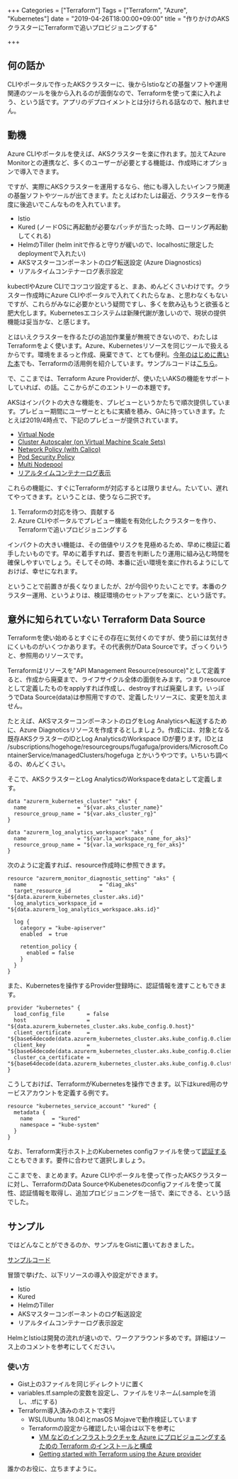 +++
Categories = ["Terraform"]
Tags = ["Terraform", "Azure", "Kubernetes"]
date = "2019-04-26T18:00:00+09:00"
title = "作りかけのAKSクラスターにTerraformで追いプロビジョニングする"

+++

## 何の話か

CLIやポータルで作ったAKSクラスターに、後からIstioなどの基盤ソフトや運用関連のツールを後から入れるのが面倒なので、Terraformを使って楽に入れよう、という話です。アプリのデプロイメントとは分けられる話なので、触れません。

## 動機

Azure CLIやポータルを使えば、AKSクラスターを楽に作れます。加えてAzure Monitorとの連携など、多くのユーザーが必要とする機能は、作成時にオプションで導入できます。

ですが、実際にAKSクラスターを運用するなら、他にも導入したいインフラ関連の基盤ソフトやツールが出てきます。たとえばわたしは最近、クラスターを作る度に後追いでこんなものを入れています。

* Istio
* Kured (ノードOSに再起動が必要なパッチが当たった時、ローリング再起動してくれる)
* HelmのTiller (helm initで作ると守りが緩いので、localhostに限定したdeploymentで入れたい)
* AKSマスターコンポーネントのログ転送設定 (Azure Diagnostics)
* リアルタイムコンテナーログ表示設定

kubectlやAzure CLIでコツコツ設定すると、まあ、めんどくさいわけです。クラスター作成時にAzure CLIやポータルで入れてくれたらなぁ、と思わなくもないですが、これらがみなに必要かという疑問ですし、多くを飲み込もうと欲張ると肥大化します。Kubernetesエコシステムは新陳代謝が激しいので、現状の提供機能は妥当かな、と感じます。

とはいえクラスターを作るたびの追加作業量が無視できないので、わたしはTerraformをよく使います。Azure、Kubernetesリソースを同じツールで扱えるからです。環境をまるっと作成、廃棄できて、とても便利。[今年のはじめに書いた本](https://www.amazon.co.jp/dp/B07L94XGPY)でも、Terraformの活用例を紹介しています。サンプルコードは[こちら](https://github.com/ToruMakabe/Understanding-K8s)。

で、ここまでは、Terraform Azure Providerが、使いたいAKSの機能をサポートしていれば、の話。ここからがこのエントリーの本題です。

AKSはインパクトの大きな機能を、プレビューというかたちで順次提供しています。プレビュー期間にユーザーとともに実績を積み、GAに持っていきます。たとえば2019/4時点で、下記のプレビューが提供されています。

* [Virtual Node](https://docs.microsoft.com/ja-jp/azure/aks/virtual-nodes-cli)
* [Cluster Autoscaler (on Virtual Machine Scale Sets)](https://docs.microsoft.com/ja-jp/azure/aks/cluster-autoscaler)
* [Network Policy (with Calico)](https://docs.microsoft.com/ja-jp/azure/aks/use-network-policies)
* [Pod Security Policy](https://docs.microsoft.com/ja-jp/azure/aks/use-pod-security-policies)
* [Multi Nodepool](https://docs.microsoft.com/en-us/cli/azure/ext/aks-preview/aks/nodepool?view=azure-cli-latest)
* [リアルタイムコンテナーログ表示](https://docs.microsoft.com/ja-jp/azure/azure-monitor/insights/container-insights-live-logs)

これらの機能に、すぐにTerraformが対応するとは限りません。たいてい、遅れてやってきます。ということは、使うなら二択です。

1. Terraformの対応を待つ、貢献する
2. Azure CLIやポータルでプレビュー機能を有効化したクラスターを作り、Terraformで追いプロビジョニングする

インパクトの大きい機能は、その価値やリスクを見極めるため、早めに検証に着手したいものです。早めに着手すれば、要否を判断したり運用に組み込む時間を確保しやすいでしょう。そしてその時、本番に近い環境を楽に作れるようにしておけば、幸せになれます。

ということで前置きが長くなりましたが、2が今回やりたいことです。本番のクラスター運用、というよりは、検証環境のセットアップを楽に、という話です。

## 意外に知られていない Terraform Data Source

Terraformを使い始めるとすぐにその存在に気付くのですが、使う前には気付きにくいものがいくつかあります。その代表例がData Sourceです。ざっくりいうと、参照用のリソースです。

Terraformはリソースを"API Management Resource(resource)"として定義すると、作成から廃棄まで、ライフサイクル全体の面倒をみます。つまりresourceとして定義したものをapplyすれば作成し、destroyすれば廃棄します。いっぽうでData Source(data)は参照用ですので、定義したリソースに、変更を加えません。

たとえば、AKSマスターコンポーネントのログをLog Analyticsへ転送するために、Azure Diagnoticsリソースを作成するとしましょう。作成には、対象となる既存AKSクラスターのIDとLog AnalyticsのWorkspace IDが要ります。IDとは /subscriptions/hogehoge/resourcegroups/fugafuga/providers/Microsoft.ContainerService/managedClusters/hogefuga とかいうやつです。いちいち調べるの、めんどくさい。

そこで、AKSクラスターとLog AnalyticsのWorkspaceをdataとして定義します。

```
data "azurerm_kubernetes_cluster" "aks" {
  name                = "${var.aks_cluster_name}"
  resource_group_name = "${var.aks_cluster_rg}"
}

data "azurerm_log_analytics_workspace" "aks" {
  name                = "${var.la_workspace_name_for_aks}"
  resource_group_name = "${var.la_workspace_rg_for_aks}"
}
```

次のように定義すれば、resource作成時に参照できます。

```
resource "azurerm_monitor_diagnostic_setting" "aks" {
  name                       = "diag_aks"
  target_resource_id         = "${data.azurerm_kubernetes_cluster.aks.id}"
  log_analytics_workspace_id = "${data.azurerm_log_analytics_workspace.aks.id}"

  log {
    category = "kube-apiserver"
    enabled  = true

    retention_policy {
      enabled = false
    }
  }
}
```

また、Kubernetesを操作するProvider登録時に、認証情報を渡すこともできます。

```
provider "kubernetes" {
  load_config_file       = false
  host                   = "${data.azurerm_kubernetes_cluster.aks.kube_config.0.host}"
  client_certificate     = "${base64decode(data.azurerm_kubernetes_cluster.aks.kube_config.0.client_certificate)}"
  client_key             = "${base64decode(data.azurerm_kubernetes_cluster.aks.kube_config.0.client_key)}"
  cluster_ca_certificate = "${base64decode(data.azurerm_kubernetes_cluster.aks.kube_config.0.cluster_ca_certificate)}"
}
```

こうしておけば、TerraformがKubernetesを操作できます。以下はkured用のサービスアカウントを定義する例です。

```
resource "kubernetes_service_account" "kured" {
  metadata {
    name      = "kured"
    namespace = "kube-system"
  }
}
```

なお、Terraform実行ホスト上のKubernetes configファイルを使って[認証する](https://www.terraform.io/docs/providers/kubernetes/guides/getting-started.html)こともできます。要件に合わせて選択しましょう。

ここまでを、まとめます。Azure CLIやポータルを使って作ったAKSクラスターに対し、TerraformのData SourceやKubenetesのconfigファイルを使って属性、認証情報を取得し、追加プロビジョニングを一括で、楽にできる、という話でした。

## サンプル

ではどんなことができるのか、サンプルをGistに置いておきました。

[サンプルコード](https://gist.github.com/ToruMakabe/46ac0b31f7f8a07fa9a1254f862bc15c)

冒頭で挙げた、以下リソースの導入や設定ができます。

* Istio
* Kured
* HelmのTiller
* AKSマスターコンポーネントのログ転送設定
* リアルタイムコンテナーログ表示設定

HelmとIstioは開発の流れが速いので、ワークアラウンド多めです。詳細はソース上のコメントを参考にしてください。

### 使い方

* Gist上の3ファイルを同じディレクトリに置く
* variables.tf.sampleの変数を設定し、ファイルをリネーム(.sampleを消し、.tfにする)
* Terraform導入済みのホストで実行
  * WSL(Ubuntu 18.04)とmasOS Mojaveで動作検証しています
  * Terraformの設定から確認したい場合は以下を参考に
    * [VM などのインフラストラクチャを Azure にプロビジョニングするための Terraform のインストールと構成](https://docs.microsoft.com/ja-jp/azure/virtual-machines/linux/terraform-install-configure)
    * [Getting started with Terraform using the Azure provider](https://learn.hashicorp.com/terraform/?track=azure#azure)


誰かのお役に、立ちますように。